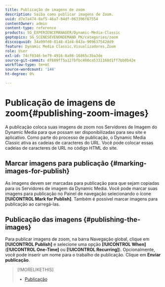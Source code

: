 ```yaml
---
title: Publicação de imagens de zoom
description: Saiba como publicar imagens de Zoom.
uuid: d7e7a474-8af5-46a7-94df-063396f67554
contentOwner: admin
content-type: reference
products: SG_EXPERIENCEMANAGER/Dynamic-Media-Classic
geptopics: SG_SCENESEVENONDEMAND_PK/categories/zoom
discoiquuid: 34a99fd0-8148-41d4-843a-909637542dd9
feature: Dynamic Media Classic,Visualizadores,Zoom
role: User
exl-id: 74cf0346-be79-4916-8a98-16865c3ba3de
source-git-commit: df689ff5a127bfbc400ca5331168d1ff7bb0b42e
workflow-type: tm+mt
source-wordcount: '144'
ht-degree: 0%

---
```


# Publicação de imagens de zoom{#publishing-zoom-images}

A publicação coloca suas imagens de zoom nos Servidores de Imagem do Dynamic Media para que possam ser disponibilizadas para seu site e aplicativo. Como parte do processo de publicação, o Dynamic Media Classic ativa as cadeias de caracteres do URL. Você pode colocar essas cadeias de caracteres de URL no código HTML do site.

## Marcar imagens para publicação {#marking-images-for-publish}

As imagens devem ser marcadas para publicação para que sejam copiadas para os Servidores de imagem da Dynamic Media. Você pode marcar suas imagens para publicação no Painel de navegação selecionando o ícone **[!UICONTROL Mark for Publish]**. Também é possível marcar imagens para publicação ao carregá-las.

## Publicação das imagens {#publishing-the-images}

Para publicar imagens de zoom, na barra Navegação global, clique em **[!UICONTROL Publish]** e selecione uma opção **[!UICONTROL When]** (**[!UICONTROL One-Time]** ou **[!UICONTROL Recurring]**). Opcionalmente, você pode inserir um nome para o trabalho de publicação. Clique em **Enviar publicação**.

>[!MORELIKETHIS]
>
>* [Publicação](publishing-files.md#publishing_files)

